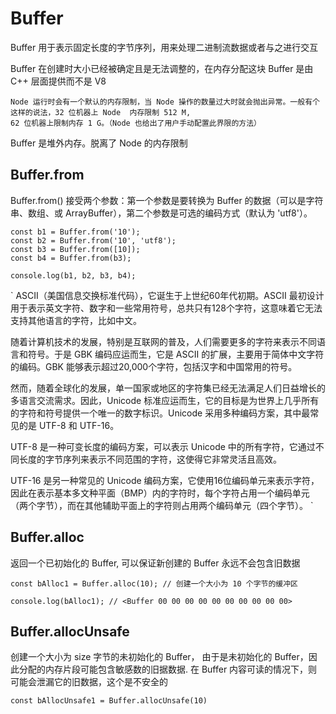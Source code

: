 
# Buffer

Buffer 用于表示固定长度的字节序列，用来处理二进制流数据或者与之进行交互

Buffer 在创建时大小已经被确定且是无法调整的，在内存分配这块 Buffer 是由 C++ 层面提供而不是 V8

```
Node 运行时会有一个默认的内存限制，当 Node 操作的数量过大时就会抛出异常。一般有个这样的说法，32 位机器上 Node  内存限制 512 M,
62 位机器上限制内存 1 G。（Node 也给出了用户手动配置此界限的方法）
```

Buffer 是堆外内存。脱离了 Node 的内存限制

## Buffer.from

Buffer.from() 接受两个参数：第一个参数是要转换为 Buffer 的数据（可以是字符串、数组、或 ArrayBuffer），第二个参数是可选的编码方式（默认为 'utf8'）。
```
const b1 = Buffer.from('10');
const b2 = Buffer.from('10', 'utf8');
const b3 = Buffer.from([10]);
const b4 = Buffer.from(b3);

console.log(b1, b2, b3, b4);
```


`
ASCII（美国信息交换标准代码），它诞生于上世纪60年代初期。ASCII 最初设计用于表示英文字符、数字和一些常用符号，总共只有128个字符，这意味着它无法支持其他语言的字符，比如中文。

随着计算机技术的发展，特别是互联网的普及，人们需要更多的字符来表示不同语言和符号。于是 GBK 编码应运而生，它是 ASCII 的扩展，主要用于简体中文字符的编码。GBK 能够表示超过20,000个字符，包括汉字和中国常用的符号。

然而，随着全球化的发展，单一国家或地区的字符集已经无法满足人们日益增长的多语言交流需求。因此，Unicode 标准应运而生，它的目标是为世界上几乎所有的字符和符号提供一个唯一的数字标识。Unicode 采用多种编码方案，其中最常见的是 UTF-8 和 UTF-16。

UTF-8 是一种可变长度的编码方案，可以表示 Unicode 中的所有字符，它通过不同长度的字节序列来表示不同范围的字符，这使得它非常灵活且高效。

UTF-16 是另一种常见的 Unicode 编码方案，它使用16位编码单元来表示字符，因此在表示基本多文种平面（BMP）内的字符时，每个字符占用一个编码单元（两个字节），而在其他辅助平面上的字符则占用两个编码单元（四个字节）。
`


## Buffer.alloc

返回一个已初始化的 Buffer, 可以保证新创建的 Buffer 永远不会包含旧数据

```
const bAlloc1 = Buffer.alloc(10); // 创建一个大小为 10 个字节的缓冲区

console.log(bAlloc1); // <Buffer 00 00 00 00 00 00 00 00 00 00>
```

## Buffer.allocUnsafe

创建一个大小为 size 字节的未初始化的 Buffer， 由于是未初始化的 Buffer，因此分配的内存片段可能包含敏感数的旧据数据.
在 Buffer 内容可读的情况下，则可能会泄漏它的旧数据，这个是不安全的
```
const bAllocUnsafe1 = Buffer.allocUnsafe(10)
```


